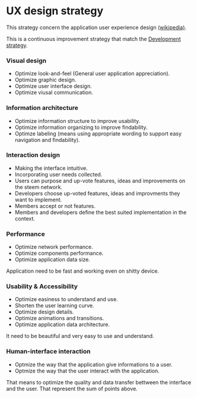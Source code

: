 # UX design strategy

This strategy concern the application user experience design [(wikipedia)](https://en.wikipedia.org/wiki/User_experience_design#Elements).

This is a continuous improvement strategy that match the [Development strategy](https://github.com/esteem8app/esteem8app.github.io/blob/master/docs/strategies/Developement-strategy.md).

### Visual design
* Optimize look-and-feel (General user application appreciation).
 * Optimize graphic design.
 * Optimize user interface design.
 * Optimize viusal communication.

### Information architecture
* Optimize information structure to improve usability.
* Optimize information organizing to improve findability.
* Optimze labeling (means using appropriate wording to support easy navigation and findability).

### Interaction design
* Making the interface intuitive.
* Incorporating user needs collected.
 * Users can purpose and up-vote features, ideas and improvements on the steem network.
 * Developers choose up-voted features, ideas and improvments they want to implement.
 * Members accept or not features.
 * Members and developers define the best suited implementation in the context.

### Performance
* Optimize network performance.
* Optimize components performance.
* Optimize application data size.

Application need to be fast and working even on shitty device.

### Usability & Accessibility
* Optimize easiness to understand and use.
 * Shorten the user learning curve.
 * Optimize design details.
 * Optimize animations and transitions.
 * Optimize application data architecture.
 
It need to be beautiful and very easy to use and understand.
 
### Human-interface interaction
* Optmize the way that the application give informations to a user.
* Optmize the way that the user interact with the application.

That means to optimize the quality and data transfer bettween the interface and the user. That represent the sum of points above.
